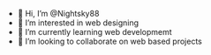 - 👋 Hi, I’m @Nightsky88
- 👀 I’m interested in web designing
- 🌱 I’m currently learning web developmemt
- 💞️ I’m looking to collaborate on web based projects


<!---
Nightsky88/Nightsky88 is a ✨ special ✨ repository because its `README.md` (this file) appears on your GitHub profile.
You can click the Preview link to take a look at your changes.
--->
